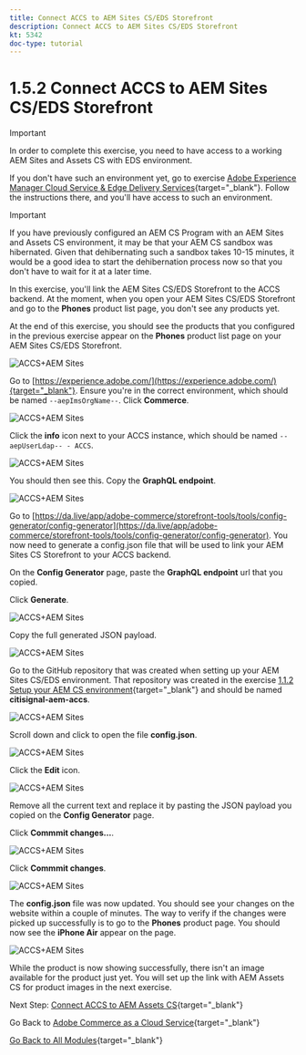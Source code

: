 ```yaml
---
title: Connect ACCS to AEM Sites CS/EDS Storefront
description: Connect ACCS to AEM Sites CS/EDS Storefront
kt: 5342
doc-type: tutorial
---
```

# 1.5.2 Connect ACCS to AEM Sites CS/EDS Storefront

>[!IMPORTANT]
>
>In order to complete this exercise, you need to have access to a working AEM Sites and Assets CS with EDS environment. 
>
>If you don't have such an environment yet, go to exercise [Adobe Experience Manager Cloud Service & Edge Delivery Services](./../../../modules/asset-mgmt/module2.1/aemcs.md){target="_blank"}. Follow the instructions there, and you'll have access to such an environment.

>[!IMPORTANT]
>
>If you have previously configured an AEM CS Program with an AEM Sites and Assets CS environment, it may be that your AEM CS sandbox was hibernated. Given that dehibernating such a sandbox takes 10-15 minutes, it would be a good idea to start the dehibernation process now so that you don't have to wait for it at a later time.

In this exercise, you'll link the AEM Sites CS/EDS Storefront to the ACCS backend. At the moment, when you open your AEM Sites CS/EDS Storefront and go to the **Phones** product list page, you don't see any products yet.

At the end of this exercise, you should see the products that you configured in the previous exercise appear on the **Phones** product list page on your AEM Sites CS/EDS Storefront.

![ACCS+AEM Sites](./images/accsaemsites0.png)

Go to [https://experience.adobe.com/](https://experience.adobe.com/){target="_blank"}. Ensure you're in the correct environment, which should be named `--aepImsOrgName--`. Click **Commerce**.

![ACCS+AEM Sites](./images/accsaemsites1.png)

Click the **info** icon next to your ACCS instance, which should be named `--aepUserLdap-- - ACCS`.

![ACCS+AEM Sites](./images/accsaemsites2.png)

You should then see this. Copy the **GraphQL endpoint**.

![ACCS+AEM Sites](./images/accsaemsites3.png)

Go to [https://da.live/app/adobe-commerce/storefront-tools/tools/config-generator/config-generator](https://da.live/app/adobe-commerce/storefront-tools/tools/config-generator/config-generator). You now need to generate a config.json file that will be used to link your AEM Sites CS Storefront to your ACCS backend.

On the **Config Generator** page, paste the **GraphQL endpoint** url that you copied.

Click **Generate**.

![ACCS+AEM Sites](./images/accsaemsites4.png)

Copy the full generated JSON payload.

![ACCS+AEM Sites](./images/accsaemsites5.png)

Go to the GitHub repository that was created when setting up your AEM Sites CS/EDS environment. That repository was created in the exercise [1.1.2 Setup your AEM CS environment](./../../../modules/asset-mgmt/module2.1/ex3.md){target="_blank"} and should be named **citisignal-aem-accs**.

![ACCS+AEM Sites](./images/accsaemsites6.png)

Scroll down and click to open the file **config.json**.

![ACCS+AEM Sites](./images/accsaemsites7.png)

Click the **Edit** icon.

![ACCS+AEM Sites](./images/accsaemsites8.png)

Remove all the current text and replace it by pasting the JSON payload you copied on the **Config Generator** page.

Click **Commmit changes...**.

![ACCS+AEM Sites](./images/accsaemsites9.png)

Click **Commmit changes**.

![ACCS+AEM Sites](./images/accsaemsites10.png)

The **config.json** file was now updated. You should see your changes on the website within a couple of minutes. The way to verify if the changes were picked up successfully is to go to the **Phones** product page. You should now see the **iPhone Air** appear on the page.

![ACCS+AEM Sites](./images/accsaemsites11.png)

While the product is now showing successfully, there isn't an image available for the product just yet. You will set up the link with AEM Assets CS for product images in the next exercise.

Next Step: [Connect ACCS to AEM Assets CS](./ex3.md){target="_blank"}

Go Back to [Adobe Commerce as a Cloud Service](./accs.md){target="_blank"}

[Go Back to All Modules](./../../../overview.md){target="_blank"}
